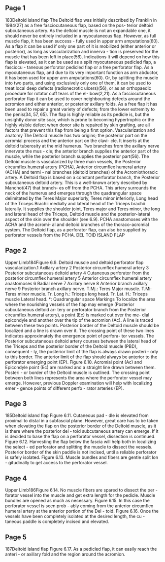 ## Page 1

183Deltoid island flap
The Deltoid flap was initially described by Franklin in 
1984(27) as a free fasciocutaneous flap, based on the pos-
terior deltoid subcutaneous artery. 
As the deltoid muscle is not an expandable one, it 
should never be entirely included in a myocutaneous 
flap. However, as full muscle flap, it has been success -
fully used in upper arm amputations(60). As a flap it can 
be used if only one part of it is mobilized (either anterior 
or posterior), as long as vascularization and innerva -
tion is preserved for the muscle that has been left in 
place(56).
Indications
It will depend on how this flap is elevated, as it can be 
used as a split myocutaneous pedicled flap, a fasciocu -
taneous perforator pedicled flap or a free perforator flap. 
As a myocutaneous flap, and due to its very important 
function as arm abductor, it has been used for upper arm 
amputations(60). Or, by splitting the muscle into two parts, 
and using exclusively only one of them, it can be used 
to treat local deep defects (radionecrotic ulcers)(56), or as 
an orthopaedic procedure for rotator cuff tears of the el-
bow(2,21). As a fasciocutaneous perforator flap it can be 
used to cover neighbouring defects around the acromion 
and either anterior, or posterior axillary folds. As a free 
flap it has been used to repair a great variety of defects; 
from the lower extremity to the penis(34, 57, 65). The flap is 
highly reliable as its pedicle is, but the unsightly donor 
site scar, which is prone to becoming hypertrophic or the 
highly visible defect when donor site is repaired by skin grafting, are all factors that prevent this flap from being 
a first option.
Vascularization and anatomy
The Deltoid muscle has two origins; the posterior part 
on the acromial process and the anterior part on the clavi-
cle. It inserts at the deltoid tuberosity at the mid humerus. 
Two branches from the axillary nerve innervate the mus -
cle; the anterior branch supplies the anterior part of the 
muscle, while the posterior branch supplies the posterior 
part(56).
The Deltoid muscle is vascularized by three main 
vessels, the Posterior circumflex humeral artery (PCHA), 
Anterior circumflex humeral artery (ACHA) and termi -
nal branches (deltoid branches) of the Acromiothoracic 
artery. A Deltoid flap is based on a constant perforator 
branch, the Posterior subcutaneous deltoid artery. This is 
a well-known artery described by Manchot(47) that branch-
es off from the PCHA. This artery surrounds the neck 
of the humerus and emerges through the quadrangular 
space delimitated by the Teres Major superiorly, Teres 
minor inferiorly, Long head of the Triceps Brachii medially 
and lateral head of the Triceps brachii laterally. It supplies 
the shoulder joint, Teres major and Teres minor, the long 
and lateral head of the Triceps, Deltoid muscle and the 
posterior-lateral aspect of the skin over the shoulder (see 
6.9). PCHA anastomoses with the ACHA and the acromi-
al and deltoid branches of the thoraco-acromial system. 
The Deltoid flap, as a perforator flap, can also be supplied 
by perforator vessels from the PCHA. DEL TOID ISLAND FLAP

## Page 2

Upper Limb184Figure 6.9. Deltoid muscle and deltoid perforator flap vascularization.1 Axillary artery
2 Posterior circumflex humeral artery
3 Posterior subcutaneous deltoid artery
4 Cutaneous perforator from the posterior circumflex 
humeral artery
5 Anterior circumflex humeral artery anastomoses
6 Radial nerve
7 Axillary nerve
8 Anterior branch axillary nerve
9 Posterior branch axillary nerve.
T.Mj.: Teres Major muscle. 
T.Mi: Teres minor muscle. 
Tr. Long h.: Triceps long head. 
Tr. Lat. H.: Triceps muscle Lateral head. 
*: Quadrangular space
Markings
To localize the area where the nourishing vessels of 
the flap may emerge (Posterior subcutaneous deltoid ar-
tery or perforator branch from the Posterior circumflex 
humeral artery), a point (Ec) is marked out over the me-
dial epicondyle and another over the tip of the acromion 
(Ac). A line is traced between these two points. Posterior 
border of the Deltoid muscle should be localized and a line is drawn over it. The crossing point of these two lines 
indicates approximately the emergence point of perfora-
tor vessels. The Posterior subcutaneous deltoid artery 
courses between the lateral head of the Triceps and the 
posterior border of the Deltoid muscle (PBD), consequent -
ly, the posterior limit of the flap is always drawn posteri -
orly to this border. The anterior limit of the flap should 
always be anterior to the perforator emerging point (EP).
Figure 6.10. Acromial point 
(Ac) and Epicondyle point (Ec) 
are marked and a straight line 
drawn between them. Posteri -
or border of the Deltoid muscle 
is outlined. The crossing point 
between both lines represents 
the area where the perforator 
vessel may emerge. However, 
previous Doppler examination 
will help with localizing emer -
gence points of different perfo -
rator arteries (EP).


## Page 3

185Deltoid island flap
Figure 6.11. Cutaneous pad -
dle is elevated from proximal 
to distal in a subfascial plane. 
However, great care has to 
be taken when elevating the 
flap on the posterior border 
of the Deltoid muscle, as it is 
there where the posterior del -
toid subcutaneous artery can 
emerge. If it is decided to base 
the flap on a perforator vessel, 
dissection is continued.
Figure 6.12. Harvesting the 
flap below the fascia will help 
both in localizing the select -
ed perforator and splitting the 
muscle to dissect the vessels. 
Posterior border of the skin 
paddle is not incised, until a 
reliable perforator is safely 
isolated.
Figure 6.13. Muscle bundles 
and fibers are gentle split lon -
gitudinally to get access to the 
perforator vessel.


## Page 4

Upper Limb186Figure 6.14. No muscle fibers 
are spared to dissect the per -
forator vessel into the muscle 
and get extra length for the 
pedicle. Muscle bundles are 
opened as much as necessary.
Figure 6.15. In this case the 
perforator vessel is seen prob -
ably coming from the anterior 
circumflex humeral artery at 
the anterior portion of the Del -
toid.
Figure 6.16. Once the vessels 
have been completely isolated 
at the desired length, the cu -
taneous paddle is completely 
incised and elevated.


## Page 5

187Deltoid island flap
Figure 6.17. As a pedicled flap, 
it can easily reach the anteri -
or axillary fold and the region 
around the acromion.

